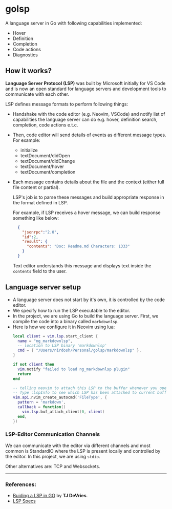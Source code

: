 # golsp
A language server in Go with following capabilities implemented:
- Hover
- Definition
- Completion
- Code actions
- Diagnostics

## How it works?
**Language Server Protocol (LSP)** was built by Microsoft initially for VS Code and is now an open standard for language servers and development tools to communicate with each other.

LSP defines message formats to perform following things:
- Handshake with the code editor (e.g. Neovim, VSCode) and notify list of capabilities the language server can do e.g. hover, definition search, completion, code actions e.t.c.
- Then, code editor will send details of events as different message types. For example:
  - initialize
  - textDocument/didOpen
  - textDocument/didChange
  - textDocument/hover
  - textDocument/completion
- Each message contains details about the file and the context (either full file content or partial).

  LSP's job is to parse these messages and build appropriate response in the format defined in LSP.

  For example, if LSP receives a hover message, we can build response something like below:
  ```json
    {
      "jsonrpc":"2.0",
      "id":2,
      "result": {
        "contents": "Doc: Readme.md Characters: 1333"
      }
    }
  ```
  Text editor understands this message and displays text inside the `contents` field to the user.


## Language server setup
- A language server does not start by it's own, it is controlled by the code editor.
- We specify how to run the LSP executable to the editor.
- In the project, we are using Go to build the language server. First, we compile the code into a binary called `markdownlsp`.
- Here is how we configure it in Neovim using lua:
  ```lua
  local client = vim.lsp.start_client {
    name = "ng_markdownlsp",
    -- location to LSP binary 'markdownlsp'
    cmd = { "/Users/nirdosh/Personal/golsp/markdownlsp" },
  }

  if not client then
    vim.notify "failed to load ng_markdownlsp plugin"
    return
  end

  -- telling neovim to attach this LSP to the buffer whenever you open a markdown file
  -- Type :LspInfo to see which LSP has been attached to current buffer
  vim.api.nvim_create_autocmd('FileType', {
    pattern = 'markdown',
    callback = function()
      vim.lsp.buf_attach_client(0, client)
    end,
  })
  ```

### LSP-Editor Communication Channels
We can communicate with the editor via different channels and most common is StandardIO where the LSP is present locally and controlled by the editor. In this project, we are using `stdio`.

Other alternatives are: TCP and Websockets.

---
### References:
- [Buiding a LSP in GO](https://www.youtube.com/watch?v=YsdlcQoHqPY) by **TJ DeVries**.
- [LSP Specs](https://microsoft.github.io/language-server-protocol/specifications/lsp/3.17/specification)
